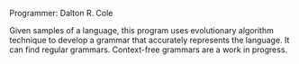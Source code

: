 Programmer: Dalton R. Cole

Given samples of a language, this program uses evolutionary algorithm technique to develop a grammar that accurately represents the language. It can find regular grammars. Context-free grammars are a work in progress.

